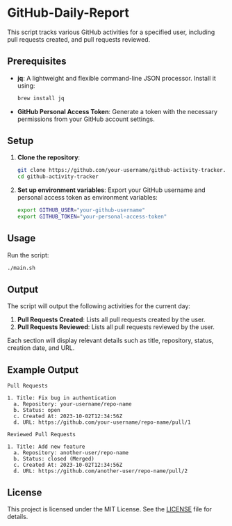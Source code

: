 # GitHub-Daily-Report

This script tracks various GitHub activities for a specified user, including pull requests created, and pull requests reviewed.

## Prerequisites

- **jq**: A lightweight and flexible command-line JSON processor. Install it using:

  ```sh
  brew install jq
  ```

- **GitHub Personal Access Token**: Generate a token with the necessary permissions from your GitHub account settings.

## Setup

1. **Clone the repository**:

   ```sh
   git clone https://github.com/your-username/github-activity-tracker.git
   cd github-activity-tracker
   ```

2. **Set up environment variables**:
   Export your GitHub username and personal access token as environment variables:

   ```sh
   export GITHUB_USER="your-github-username"
   export GITHUB_TOKEN="your-personal-access-token"
   ```

## Usage

Run the script:

```sh
./main.sh
```

## Output

The script will output the following activities for the current day:

1. **Pull Requests Created**: Lists all pull requests created by the user.
2. **Pull Requests Reviewed**: Lists all pull requests reviewed by the user.

Each section will display relevant details such as title, repository, status, creation date, and URL.

## Example Output

```
Pull Requests

1. Title: Fix bug in authentication
  a. Repository: your-username/repo-name
  b. Status: open
  c. Created At: 2023-10-02T12:34:56Z
  d. URL: https://github.com/your-username/repo-name/pull/1

Reviewed Pull Requests

1. Title: Add new feature
  a. Repository: another-user/repo-name
  b. Status: closed (Merged)
  c. Created At: 2023-10-02T12:34:56Z
  d. URL: https://github.com/another-user/repo-name/pull/2

```

## License

This project is licensed under the MIT License. See the [LICENSE](LICENSE) file for details.
